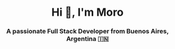 <h1 align="center">Hi 👋, I'm Moro</h1>
<h3 align="center">A passionate Full Stack Developer from Buenos Aires, Argentina &#127470;&#127475</h3>
